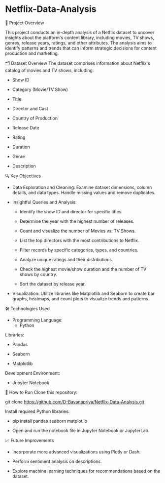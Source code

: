 # Netflix-Data-Analysis
📌 Project Overview

This project conducts an in-depth analysis of a Netflix dataset to uncover insights about the platform's content library, including movies, TV shows, genres, release years, ratings, and other attributes. The analysis aims to identify patterns and trends that can inform strategic decisions for content production and marketing.

🗂 Dataset Overview
The dataset comprises information about Netflix's catalog of movies and TV shows, including:

* Show ID

* Category (Movie/TV Show)

* Title

* Director and Cast

* Country of Production

* Release Date

* Rating

* Duration

* Genre

* Description

🔍 Key Objectives
* Data Exploration and Cleaning: Examine dataset dimensions, column details, and data types. Handle missing values and remove duplicates.

* Insightful Queries and Analysis:

  - Identify the show ID and director for specific titles.

  - Determine the year with the highest number of releases.

  - Count and visualize the number of Movies vs. TV Shows.

  - List the top directors with the most contributions to Netflix.

  - Filter records by specific categories, types, and countries.

  - Analyze unique ratings and their distributions.

  - Check the highest movie/show duration and the number of TV shows by country.

  - Sort the dataset by release year.

* Visualization: Utilize libraries like Matplotlib and Seaborn to create bar graphs, heatmaps, and count plots to visualize trends and patterns.

🛠 Technologies Used
* Programming Language:
    - Python

Libraries:

* Pandas

* Seaborn

* Matplotlib

Development Environment: 
* Jupyter Notebook

🚀 How to Run
Clone this repository:

git clone https://github.com/D-Bavanapriya/Netflix-Data-Analysis.git

Install required Python libraries:

* pip install pandas seaborn matplotlib

* Open and run the notebook file in Jupyter Notebook or JupyterLab.

📈 Future Improvements
* Incorporate more advanced visualizations using Plotly or Dash.

* Perform sentiment analysis on descriptions.

* Explore machine learning techniques for recommendations based on the dataset.

